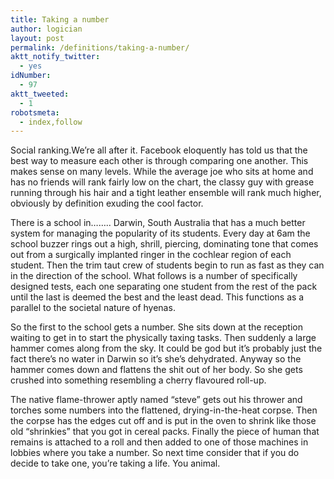 ```yaml
---
title: Taking a number
author: logician
layout: post
permalink: /definitions/taking-a-number/
aktt_notify_twitter:
  - yes
idNumber:
  - 97
aktt_tweeted:
  - 1
robotsmeta:
  - index,follow
---
```

Social ranking.<!--more-->We&#8217;re all after it. Facebook eloquently has told us that the best way to measure each other is through comparing one another. This makes sense on many levels. While the average joe who sits at home and has no friends will rank fairly low on the chart, the classy guy with grease running through his hair and a tight leather ensemble will rank much higher, obviously by definition exuding the cool factor.

There is a school in&#8230;&#8230;.. Darwin, South Australia that has a much better system for managing the popularity of its students. Every day at 6am the school buzzer rings out a high, shrill, piercing, dominating tone that comes out from a surgically implanted ringer in the cochlear region of each student. Then the trim taut crew of students begin to run as fast as they can in the direction of the school. What follows is a number of specifically designed tests, each one separating one student from the rest of the pack until the last is deemed the best and the least dead. This functions as a parallel to the societal nature of hyenas.

So the first to the school gets a number. She sits down at the reception waiting to get in to start the physically taxing tasks. Then suddenly a large hammer comes along from the sky. It could be god but it&#8217;s probably just the fact there&#8217;s no water in Darwin so it&#8217;s she&#8217;s dehydrated. Anyway so the hammer comes down and flattens the shit out of her body. So she gets crushed into something resembling a cherry flavoured roll-up.

The native flame-thrower aptly named &#8220;steve&#8221; gets out his thrower and torches some numbers into the flattened, drying-in-the-heat corpse. Then the corpse has the edges cut off and is put in the oven to shrink like those old &#8220;shrinkies&#8221; that you got in cereal packs. Finally the piece of human that remains is attached to a roll and then added to one of those machines in lobbies where you take a number. So next time consider that if you do decide to take one, you&#8217;re taking a life. You animal.